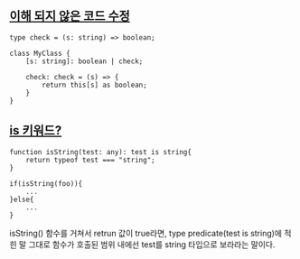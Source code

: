 ## [이해 되지 않은 코드 수정](https://www.typescriptlang.org/docs/handbook/2/classes.html#index-signatures)

```
type check = (s: string) => boolean;

class MyClass {
    [s: string]: boolean | check;

    check: check = (s) => {
        return this[s] as boolean;
    }
}
```

## [is 키워드?](https://www.typescriptlang.org/docs/handbook/2/classes.html#this-based-type-guards)

```
function isString(test: any): test is string{
	return typeof test === "string";
}

if(isString(foo)){
	...
}else{
	...
}
```

isString() 함수를 거쳐서 retrun 값이 true라면,
type predicate(test is string)에 적힌 말 그대로 
함수가 호출된 범위 내에선 test를 string 타입으로 보라라는 말이다.
